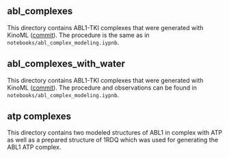 ## abl_complexes

This directory contains ABL1-TKI complexes that were generated with KinoML ([commit](https://github.com/openkinome/kinoml/commit/f0b3b36d49a6dba6a2544bf42ba40590b49837f4)). The procedure is the same as in `notebooks/abl_complex_modeling.iypnb`.

## abl_complexes_with_water

This directory contains ABL1-TKI complexes that were generated with KinoML ([commit](https://github.com/openkinome/kinoml/commit/730889649d3e5780d3e4a2eaa616fe8fd850cdd8)). The procedure and observations can be found in `notebooks/abl_complex_modeling.iypnb`.

## atp complexes
This directory contains two modeled structures of ABL1 in complex with ATP as well as a prepared structure of 1RDQ which was used for generating the ABL1 ATP complex.

